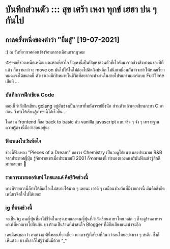 # บันทึกส่วนตัว ::: สุข เศร้า เหงา ทุกข์ เฮฮา ปน ๆ กันไป

## กาลครั้งหนึ่งของคำว่า "ยิ้มสู้" [19-07-2021]

:) ณ วันที่อากาศค่อนข้างร้อนกลางเดือนกรกฎาคม

:fish: พอดีช่วงเหน็ดเหนื่อยและห่อเหี่ยวใจ ปัญหานี้เป็นปัญหาส่วนตัวที่เรื้อรังมาจากช่วงสิงหาคมของปีที่แล้ว ก็ภาวนาว่าจะ move on มันไปให้ไดไม่ต้องไปคิดถึงมันอีก ไม่นึกเหมือนกันว่าจะทำให้หมดเรี่ยวหมดแรงได้ขนาดนี้ ตัวเราเองมีเป้าหมายในชีวิตที่อยากจะทำงานในสายโปรแกรมเมอร์แบบ FullTime เสียที ...


### บันทึกการฝึกเขียน Code
ตอนนี้กำลังฝึกเขียน golang อยู่มันช่างเป็นภาษาที่มหัศจรรย์ยิ่งนัก ส่วนตัวแล้วเคยเขียนภาษา C มาก่อน จึงทำให้เรียนรู้ภาษานี้ได้เร็วขึ้น ...

ในส่วน frontend ก็ขอ back to basic กับ vanilla javascript แบบจริง ๆ จัง ๆ เพราะฐานความรู้ตรงนี้ถือว่าอ่อนอยู่นะ 

### ฟังเพลงในวันท้อใจ
ช่วงนี้ฟังเพลง "Pieces of a Dream" ของวง Chemistry เป็นวงดูโอ้แนวเพลงประมาณ R&B จากประเทศญี่ปุ่น รู้จักพวกเขาเมื่อประมาณปี 2001 ก็จากเพลงนี้ ทำนองและดนตรีมันฟังแล้วรู้สึกดีมากเลยนะ :musical_score: 

### รายการมาสเตอร์เชฟ ไทยแลนด์ คือชีวิตช่วงนี้
บางทีรายการนี้ก็ทำให้ลืมเรื่องไม่สบายได้มาก ๆ เลยนะ เอาดี ๆ เหมือนช่วงวันที่มีรายการนี้ มันคือสิ่งยึดเหนี่ยวจิตใจไปได้เยอะ 

### ig ที่ตามช่วงนี้
จะเป็น ig คนญี่ปุ่นที่มาใช้ชีวิตในกรุงเทพและคนญี่ปุ่นที่กำลังเรียนภาษาไทย หลัก ๆ ก็จะดูร้านอาหาร คาเฟ่ที่พวกเขาไปกินกัน บางร้านเป็นร้านที่น่าสนใจ Blogger ที่มีชื่อเสียงแนะนำซะอีก 

เคยมีคนบอกว่า คนต่างชาตินี่หละเที่ยวเกี่ยว พวกเขารู้ที่เที่ยวที่กินกว่าคนไทยอย่างเรา ๆ ซะอีก ซึ่งก็เห็นด้วย บางทีเราก็ไม่รู้ว่ามันมีด้วย ^_^


